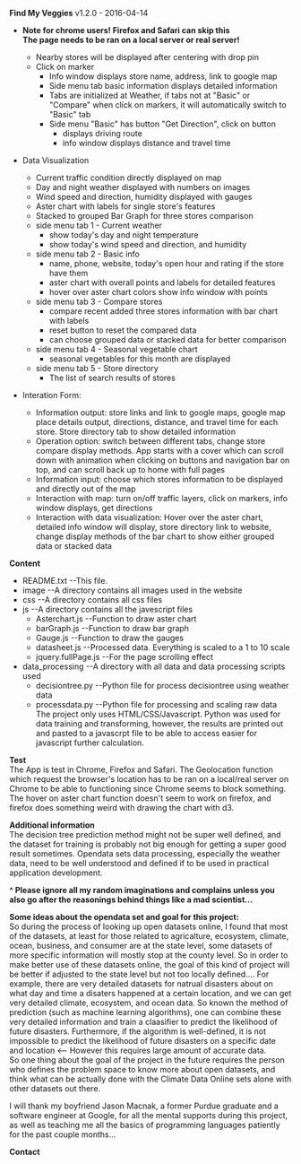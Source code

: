 **Find My Veggies** v1.2.0 - 2016-04-14   
 
 * **Note for chrome users! Firefox and Safari can skip this**  
 	**The page needs to be ran on a local server or real server!**  
 	* Nearby stores will be displayed after centering with drop pin
 	* Click on marker
 		* Info window displays store name, address, link to google map  
		* Side menu tab basic information displays detailed information  
		* Tabs are initialized at Weather, if tabs not at "Basic" or "Compare" when click on markers, it will automatically switch to "Basic" tab  
		* Side menu "Basic" has button "Get Direction", click on button  
 			* displays driving route  
 			* info window displays distance and travel time  
 	
 * Data Visualization  
	* Current traffic condition directly displayed on map  
	* Day and night weather displayed with numbers on images  
	* Wind speed and direction, humidity displayed with gauges  
	* Aster chart with labels for single store's features  
	* Stacked to grouped Bar Graph for three stores comparison  
	* side menu tab 1 - Current weather  
		* show today's day and night temperature  
		* show today's wind speed and direction, and humidity  
	* side menu tab 2 - Basic info
 		* name, phone, website, today's open hour and rating if the store have them  
		* aster chart with overall points and labels for detailed features  
		* hover over aster chart colors show info window with points  
	* side menu tab 3 - Compare stores  
		* compare recent added three stores information with bar chart with labels  
		* reset button to reset the compared data  
		* can choose grouped data or stacked data for better comparison   
	* side menu tab 4 - Seasonal vegetable chart  
 		* seasonal vegetables for this month are displayed  
	* side menu tab 5 - Store directory  
		* The list of search results of stores  
 
 * Interation Form:  
	* Information output: store links and link to google maps, google map place details output, directions, distance, and travel time for each store. Store directory tab to show detailed information    
	* Operation option: switch between different tabs, change store compare display methods. App starts with a cover which can scroll down with animation when clicking on buttons and navigation bar on top, and can scroll back up to home with full pages  
	* Information input: choose which stores information to be displayed and directly out of the map  
	* Interaction with map: turn on/off traffic layers, click on markers, info window displays, get directions  
	* Interaction with data visualization: Hover over the aster chart, detailed info window will display, store directory link to website, change display methods of the bar chart to show either grouped data or stacked data   
 
 **Content**  
 * README.txt  --This file.  
 * image  --A directory contains all images used in the website  
 * css  --A directory contains all css files  
 * js  --A directory contains all the javescript files  
	* Asterchart.js --Function to draw aster chart  
	* barGraph.js --Function to draw bar graph  
	* Gauge.js --Function to draw the gauges  
 	* datasheet.js --Processed data. Everything is scaled to a 1 to 10 scale  
	* jquery.fullPage.js --For the page scrolling effect  
 * data_processing --A directory with all data and data processing scripts used  
 	* decisiontree.py --Python file for process decisiontree using weather data  
 	* processdata.py --Python file for processing and scaling raw data  
 The project only uses HTML/CSS/Javascript. Python was used for data training and transforming, however, the results are printed out and pasted to a javascrpt file to be able to access easier for javascript further calculation.  
 
 **Test**  
The App is test in Chrome, Firefox and Safari. The Geolocation function which request the browser's location has to be ran on a local/real server on Chrome to be able to functioning since Chrome seems to block something. The hover on aster chart function doesn't seem to work on firefox, and firefox does something weird with drawing the chart with d3.  
 
 **Additional information**  
 The decision tree prediction method might not be super well defined, and the dataset for training is probably not big enough for getting a super good result sometimes. Opendata sets data processing, especially the weather data, need to be well understood and defined if to be used in practical application development.  
 
 **^ Please ignore all my random imaginations and complains unless you also go after the reasonings behind things like a mad scientist...**  
 
**Some ideas about the opendata set and goal for this project:**  
So during the process of looking up open datasets online, I found that most of the datasets, at least for those related to agricalture, ecosystem, climate, ocean, business, and consumer are at the state level, some datasets of more specific information will mostly stop at the county level. So in order to make better use of these datasets online, the goal of this kind of project will be better if adjusted to the state level but not too locally defined.... For example, there are very detailed datasets for natrual disasters about on what day and time a disaters happened at a certain location, and we can get very detailed climate, ecosystem, and ocean data. So known the method of prediction (such as machine learning algorithms), one can combine these very detailed information and train a claasifier to predict the likelihood of future disasters. Furthermore, if the algorithm is well-defined, it is not impossible to predict the likelihood of future disasters on a specific date and location <-- However this requires large amount of accurate data.  
So one thing about the goal of the project in the future requires the person who defines the problem space to know more about open datasets, and think what can be actually done with the Climate Data Online sets alone with other datasets out there.  

 I will thank my boyfriend Jason Macnak, a former Purdue graduate and a software engineer at Google, for all the mental supports during this project, as well as teaching me all the basics of programming languages patiently for the past couple months...  
 
 **Contact**  
